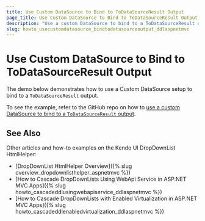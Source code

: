 ```yaml
---
title: Use Custom DataSource to Bind to ToDataSourceResult Output
page_title: Use Custom DataSource to Bind to ToDataSourceResult Output | Kendo UI DropDownList HtmlHelper
description: "Use a custom DataSource to bind to a ToDataSourceResult output in ASP.NET MVC applications."
slug: howto_usecustomdatasource_bindtodatasourceoutput_ddlaspnetmvc
---
```


# Use Custom DataSource to Bind to ToDataSourceResult Output

The demo below demonstrates how to use a Custom DataSource setup to bind to a `ToDataSourceResult` output.

To see the example, refer to the GitHub repo on how to [use a custom DataSource to bind to a `ToDataSourceResult` output](https://github.com/telerik/ui-for-aspnet-mvc-examples/tree/master/dropdownlist/KendoDropDownListCustomDataSource).

## See Also

Other articles and how-to examples on the Kendo UI DropDownList HtmlHelper:

* [DropDownList HtmlHelper Overview]({% slug overview_dropdownlisthelper_aspnetmvc %})
* [How to Cascade DropDownLists Using WebApi Service in ASP.NET MVC Apps]({% slug howto_cascadeddlusingwebapiservice_ddlaspnetmvc %})
* [How to Cascade DropDownLists with Enabled Virtualization in ASP.NET MVC Apps]({% slug howto_cascadeddlenabledvirtualization_ddlaspnetmvc %})
